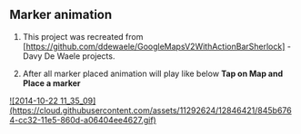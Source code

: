 ## Marker animation 
 
 1. This project was recreated from [https://github.com/ddewaele/GoogleMapsV2WithActionBarSherlock] -Davy De Waele projects.

 2. After all marker placed animation will play like below **Tap on Map and Place a marker**

<a href="http://gfycat.com/WeeGrizzledFruitbat">
![2014-10-22 11_35_09](https://cloud.githubusercontent.com/assets/11292624/12846421/845b6764-cc32-11e5-860d-a06404ee4627.gif)
</a>
